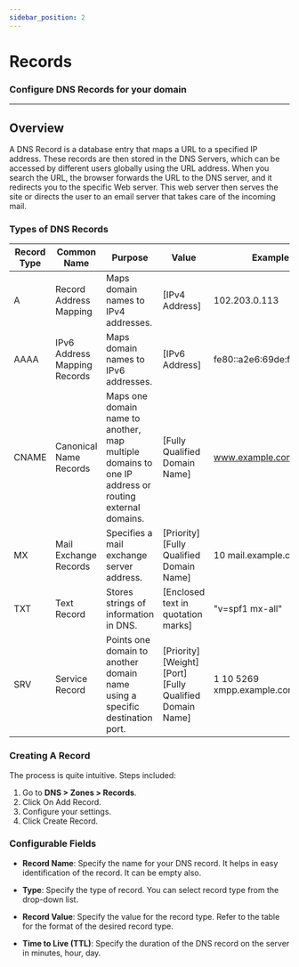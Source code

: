 ```yaml
---
sidebar_position: 2
---
```


# Records

### Configure DNS Records for your domain

---

## Overview

A DNS Record is a database entry that maps a URL to a specified IP address. These records are then stored in the DNS Servers, which can be accessed by different users globally using the URL address. When you search the URL, the browser forwards the URL to the DNS server, and it redirects you to the specific Web server. This web server then serves the site or directs the user to an email server that takes care of the incoming mail.

### Types of DNS Records

| Record Type | Common Name                  | Purpose                                                                                              | Value                                                    | Example                    |
|-------------|------------------------------|------------------------------------------------------------------------------------------------------|----------------------------------------------------------|----------------------------|
| A           | Record Address Mapping       | Maps domain names to IPv4 addresses.                                                                 | [IPv4 Address]                                           | 102.203.0.113              |
| AAAA        | IPv6 Address Mapping Records | Maps domain names to IPv6 addresses.                                                                 | [IPv6 Address]                                           | fe80::a2e6:69de:f4ff:48d5  |
| CNAME       | Canonical Name Records       | Maps one domain name to another, map multiple domains to one IP address or routing external domains. | [Fully Qualified Domain Name]                            | www.example.com            |
| MX          | Mail Exchange Records        | Specifies a mail exchange server address.                                                            | [Priority] [Fully Qualified Domain Name]                 | 10 mail.example.com        |
| TXT         | Text Record                  | Stores strings of information in DNS.                                                                | [Enclosed text in quotation marks]                       | "v=spf1 mx-all"            |
| SRV         | Service Record               | Points one domain to another domain name using a specific destination port.                          | [Priority] [Weight] [Port] [Fully Qualified Domain Name] | 1 10 5269 xmpp.example.com |

### Creating A Record

The process is quite intuitive. Steps included: 

1. Go to **DNS > Zones > Records**.
2. Click On Add Record. 
3. Configure your settings. 
4. Click Create Record.

### **Configurable Fields**

- **Record Name**: Specify the name for your DNS record. It helps in easy identification of the record. It can be empty also. 

- **Type**: Specify the type of record. You can select record type from the drop-down list.

- **Record Value**: Specify the value for the record type. Refer to the table for the format of the desired record type.

- **Time to Live (TTL)**: Specify the duration of the DNS record on the server in minutes, hour, day.

